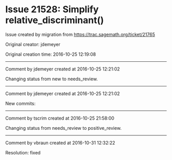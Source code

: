 # Issue 21528: Simplify relative_discriminant()

Issue created by migration from https://trac.sagemath.org/ticket/21765

Original creator: jdemeyer

Original creation time: 2016-10-25 12:19:08




---

Comment by jdemeyer created at 2016-10-25 12:21:02

Changing status from new to needs_review.


---

Comment by jdemeyer created at 2016-10-25 12:21:02

New commits:


---

Comment by tscrim created at 2016-10-25 21:58:00

Changing status from needs_review to positive_review.


---

Comment by vbraun created at 2016-10-31 12:32:22

Resolution: fixed
